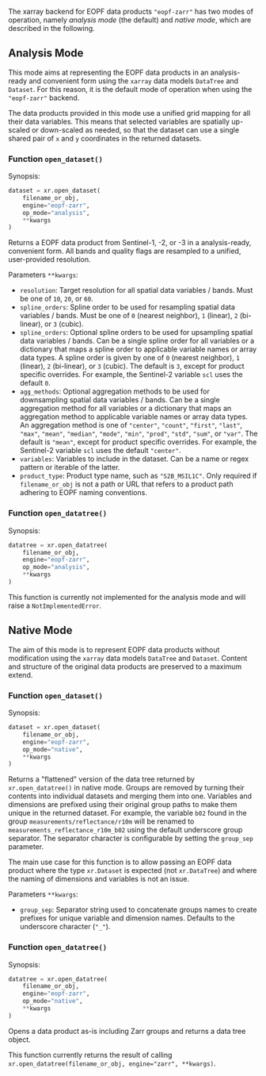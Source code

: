 The xarray backend for EOPF data products `"eopf-zarr"` has two modes of operation,
namely _analysis mode_ (the default) and _native mode_, which are described in 
the following. 

## Analysis Mode

This mode aims at representing the EOPF data products in an analysis-ready and 
convenient form using the `xarray` data models `DataTree` and `Dataset`. 
For this reason, it is the default mode of operation when using the `"eopf-zarr"` 
backend.

The data products provided in this mode use a unified grid mapping 
for all their data variables. This means that selected variables are 
spatially up-scaled or down-scaled as needed, so that the dataset can use a 
single shared pair of `x` and `y` coordinates in the returned datasets.

### Function `open_dataset()`

Synopsis:  

```python
dataset = xr.open_dataset(
    filename_or_obj, 
    engine="eopf-zarr", 
    op_mode="analysis", 
    **kwargs
)
```

Returns a EOPF data product from Sentinel-1, -2, or -3 in a analysis-ready, convenient 
form. All bands and quality flags are resampled to a unified, user-provided resolution. 

Parameters `**kwargs`:

- `resolution`: Target resolution for all spatial data variables / bands.
  Must be one of `10`, `20`, or `60`. 
- `spline_orders`: Spline order to be used for resampling 
  spatial data variables / bands.
  Must be one of `0` (nearest neighbor), `1` (linear), `2` (bi-linear), or 
  `3` (cubic). 
- `spline_orders`: Optional spline orders to be used for upsampling
  spatial data variables / bands. Can be a single spline order
  for all variables or a dictionary that maps a spline order to
  applicable variable names or array data types.
  A spline order is given by one of `0` (nearest neighbor),
  `1` (linear), `2` (bi-linear), or `3` (cubic).
  The default is `3`, except for product specific overrides.
  For example, the Sentinel-2 variable `scl` uses the default `0`.
- `agg_methods`: Optional aggregation methods to be used for downsampling
  spatial data variables / bands. Can be a single aggregation method
  for all variables or a dictionary that maps an aggregation method to
  applicable variable names or array data types.
  An aggregation method is one of
  `"center"`, `"count"`, `"first"`, `"last"`, `"max"`,
  `"mean"`, `"median"`, `"mode"`, `"min"`, `"prod"`,
  `"std"`, `"sum"`, or `"var"`.
  The default is `"mean"`, except for product specific overrides.
  For example, the Sentinel-2 variable `scl` uses the default `"center"`.
- `variables`: Variables to include in the dataset. Can be a name or regex pattern 
  or iterable of the latter.
- `product_type`:  Product type name, such as `"S2B_MSIL1C"`. 
  Only required if `filename_or_obj` is not a path or URL 
  that refers to a product path adhering to EOPF naming conventions.


### Function `open_datatree()`

Synopsis: 

```python
datatree = xr.open_datatree(
    filename_or_obj, 
    engine="eopf-zarr", 
    op_mode="analysis", 
    **kwargs
)
```

This function is currently not implemented for the analysis mode
and will raise a `NotImplementedError`.

## Native Mode

The aim of this mode is to represent EOPF data products without modification 
using the `xarray` data models `DataTree` and `Dataset`. Content and structure 
of the original data products are preserved to a maximum extend.

### Function `open_dataset()`

Synopsis:  

```python
dataset = xr.open_dataset(
    filename_or_obj, 
    engine="eopf-zarr", 
    op_mode="native", 
    **kwargs
)
```

Returns a "flattened" version of the data tree returned by `xr.open_datatree()` 
in native mode. Groups are removed by turning their contents into individual datasets
and merging them into one. Variables and dimensions are prefixed using their original 
group paths to make them unique in the returned dataset. For example, the variable 
`b02` found in the group `measurements/reflectance/r10m` will be renamed to 
`measurements_reflectance_r10m_b02` using the default underscore group separator.
The separator character is configurable by setting the `group_sep` parameter.

The main use case for this function is to allow passing an EOPF data product 
where the type `xr.Dataset` is expected (not `xr.DataTree`) and where the naming of 
dimensions and variables is not an issue.

Parameters `**kwargs`:

- `group_sep`: Separator string used to concatenate groups names 
  to create prefixes for unique variable and dimension names.
  Defaults to the underscore character (`"_"`).


### Function `open_datatree()`

Synopsis:  

```python
datatree = xr.open_datatree(
    filename_or_obj, 
    engine="eopf-zarr", 
    op_mode="native", 
    **kwargs
)
```

Opens a data product as-is including Zarr groups and returns a data tree object.

This function currently returns the result of calling 
`xr.open_datatree(filename_or_obj, engine="zarr", **kwargs)`.  

